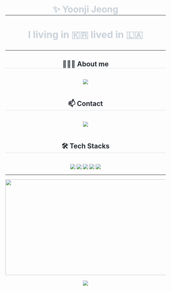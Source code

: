 <div align="center"> 
    <h1 style="border-bottom: 1px solid #21262d; color: #c9d1d9;"> ✨ Yoonji Jeong </h1>  
    <h3 div style="font-weight: 700; font-size: 30px; text-align: center; color: #c9d1d9;"> 
        I living in 🇰🇷 lived in 🇱🇦 
        <!--
        <br><br> 🎓INHA UNI ICE🎓 
        -->
    </div>
</div>


----------


<div align= "center">
    <h2 style="border-bottom: 1px solid #d8dee4; color: #282d33;"> 👩🏻‍💻 About me </h2> <br> 
    <div align= "center"> <a href=https://shelled-lan-36e.notion.site/Yoonji-Jeong-a492c8454a3240e59e1f6429804f321e?pvs=4> <img src="https://img.shields.io/badge/Notion-000000?style=for-the-badge&logo=Notion&logoColor=white&link=https://shelled-lan-36e.notion.site/Yoonji-Jeong-a492c8454a3240e59e1f6429804f321e?pvs=4"> </a>
          </div>  <br> 
    <div align= "center">  </div> 
    </div>
    
<div align= "center">
    <h2 style="border-bottom: 1px solid #d8dee4; color: #282d33;"> 📫 Contact</h2> <br> 
    <div align= "center"> <a href=mailto:jyjo522i@gmail.com> <img src="https://img.shields.io/badge/Gmail-EA4335?style=for-the-badge&logo=Gmail&logoColor=white&link=mailto:jyjo522i@gmail.com"> </a>
          </div>  <br> 
    <div align= "center">  </div> 
    </div>
        

<div align= "center">
    <h2 style="border-bottom: 1px solid #d8dee4; color: #282d33;"> 🛠️ Tech Stacks </h2> <br> 
    <div style="margin: 0 auto; text-align: center;" align= "center"> <img src="https://img.shields.io/badge/Amazon S3-569A31?style=flat&logo=Amazon S3&logoColor=white">
          <img src="https://img.shields.io/badge/Amazon AWS-232F3E?style=flat&logo=Amazon AWS&logoColor=white">
          <img src="https://img.shields.io/badge/C++-00599C?style=flat&logo=C%2B%2B&logoColor=white">
          <img src="https://img.shields.io/badge/Spring Boot-6DB33F?style=flat&logo=Spring Boot&logoColor=white">
          <img src="https://img.shields.io/badge/MySQL-4479A1?style=flat&logo=MySQL&logoColor=white">
          <br/></div>

-----------



<div align="center">
   <a href="https://www.gitanimals.org/en_US?utm_medium=image&utm_source=yoondaeng&utm_content=farm">
        <img
          src="https://render.gitanimals.org/farms/yoondaeng"
          width="600"
          height="300"
        />
    </a>  
</div>
<br>
<a href="https://hits.seeyoufarm.com"><img src="https://hits.seeyoufarm.com/api/count/incr/badge.svg?url=https%3A%2F%2Fgithub.com%2Fyoondaeng%2Fhit-counter&count_bg=%23000000&title_bg=%23555555&icon=furrynetwork.svg&icon_color=%23FFFFFF&title=hits&edge_flat=false"/></a>
    </div>

<!--
  [![Anurag's GitHub stats-Dark](https://github-readme-stats.vercel.app/api?username=yoondaeng&show_icons=true&theme=dark#gh-dark-mode-only)](https://github.com/anuraghazra/github-readme-stats#gh-dark-mode-only)
  
가장 많이 사용한 언어
![Top Langs](https://github-readme-stats.vercel.app/api/top-langs/?username=yoondaeng&layout=compact)
**yoondaeng/yoondaeng** is a ✨ _special_ ✨ repository because its `README.md` (this file) appears on your GitHub profile.

Here are some ideas to get you started:

- 🔭 I’m currently working on ...
- 🌱 I’m currently learning ...
- 👯 I’m looking to collaborate on ...
- 🤔 I’m looking for help with ...
- 💬 Ask me about ...
- 📫 How to reach me: ...
- 😄 Pronouns: ...
- ⚡ Fun fact: ...
[![Solved.ac Profile](http://mazassumnida.wtf/api/generate_badge?boj=)](https://solved.ac/yunyun0522)
-->


